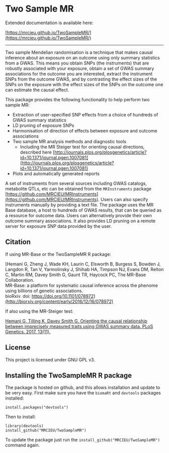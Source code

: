 # Two Sample MR

Extended documentation is available here:

[https://mrcieu.github.io/TwoSampleMR/](https://mrcieu.github.io/TwoSampleMR/)

* * *

Two sample Mendelian randomisation is a technique that makes causal inference about an exposure on an outcome using only summary statistics from a GWAS. This means you obtain SNPs (the instruments) that are robustly associated with your exposure, obtain a set of GWAS summary associations for the outcome you are interested, extract the instrument SNPs from the outcome GWAS, and by contrasting the effect sizes of the SNPs on the exposure with the effect sizes of the SNPs on the outcome one can estimate the causal effect.

This package provides the following functionality to help perform two sample MR:

- Extraction of user-specified SNP effects from a choice of hundreds of GWAS summary statistics
- LD pruning of exposure SNPs
- Harmonisation of direction of effects between exposure and outcome associations
- Two sample MR analysis methods and diagnostic tools
	- Including the MR Steiger test for orienting causal directions, described here [http://journals.plos.org/plosgenetics/article?id=10.1371/journal.pgen.1007081](http://journals.plos.org/plosgenetics/article?id=10.1371/journal.pgen.1007081)
- Plots and automatically generated reports


A set of instruments from several sources including GWAS catalogs, metabolite QTLs, etc can be obtained from the `MRInstruments` package [https://github.com/MRCIEU/MRInstruments](https://github.com/MRCIEU/MRInstruments). Users can also specify instruments manually by providing a text file. The package uses the MR Base database, a host to hundreds of GWAS results, that can be queried as a resource for outcome data. Users can alternatively provide their own outcome summary associations. It also provides LD pruning on a remote server for exposure SNP data provided by the user.

## Citation

If using MR-Base or the TwoSampleMR R package:

[Hemani G, Zheng J, Wade KH, Laurin C, Elsworth B, Burgess S, Bowden J, Langdon R, Tan V, Yarmolinsky J, Shihab HA, Timpson NJ, Evans DM, Relton C, Martin RM, Davey Smith G, Gaunt TR, Haycock PC, The MR-Base Collaboration.</br>
MR-Base: a platform for systematic causal inference across the phenome using billions of genetic associations. <br/>
bioRxiv. doi: https://doi.org/10.1101/078972](http://biorxiv.org/content/early/2016/12/16/078972)

If also using the MR-Steiger test:

[Hemani G, Tilling K, Davey Smith G. 
Orienting the causal relationship between imprecisely measured traits using GWAS summary data. 
PLoS Genetics. 2017. 13(11).](http://journals.plos.org/plosgenetics/article?id=10.1371/journal.pgen.1007081)

## License

This project is licensed under GNU GPL v3.

## Installing the TwoSampleMR R package

The package is hosted on github, and this allows installation and update to be very easy. First make sure you have the `biomaRt` and `devtools` packages installed:

    install.packages("devtools")

Then to install:

    library(devtools)
    install_github("MRCIEU/TwoSampleMR")

To update the package just run the `install_github("MRCIEU/TwoSampleMR")` command again.

